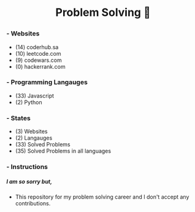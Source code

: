 # <p align="center">Problem Solving :brain:</p>

### - Websites

- (14) coderhub.sa
- (10) leetcode.com
- (9) codewars.com
- (0) hackerrank.com

### - Programming Langauges

- (33) Javascript
- (2) Python

### - States

- (3) Websites
- (2) Langauges
- (33) Solved Problems
- (35) Solved Problems in all languages

### - Instructions

##### I am so sorry but,

- This repository for my problem solving career and I don't accept any contributions.
